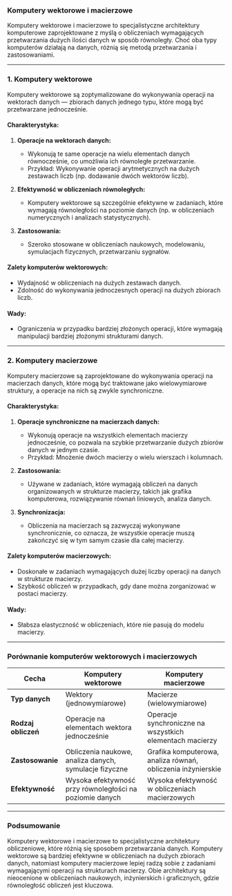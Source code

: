### Komputery wektorowe i macierzowe

Komputery wektorowe i macierzowe to specjalistyczne architektury komputerowe zaprojektowane z myślą o obliczeniach wymagających przetwarzania dużych ilości danych w sposób równoległy. Choć oba typy komputerów działają na danych, różnią się metodą przetwarzania i zastosowaniami.

---

### **1. Komputery wektorowe**

Komputery wektorowe są zoptymalizowane do wykonywania operacji na wektorach danych — zbiorach danych jednego typu, które mogą być przetwarzane jednocześnie.

#### **Charakterystyka:**
1. **Operacje na wektorach danych:**
   - Wykonują te same operacje na wielu elementach danych równocześnie, co umożliwia ich równoległe przetwarzanie.
   - Przykład: Wykonywanie operacji arytmetycznych na dużych zestawach liczb (np. dodawanie dwóch wektorów liczb).

2. **Efektywność w obliczeniach równoległych:**
   - Komputery wektorowe są szczególnie efektywne w zadaniach, które wymagają równoległości na poziomie danych (np. w obliczeniach numerycznych i analizach statystycznych).

3. **Zastosowania:**
   - Szeroko stosowane w obliczeniach naukowych, modelowaniu, symulacjach fizycznych, przetwarzaniu sygnałów.

#### **Zalety komputerów wektorowych:**
- Wydajność w obliczeniach na dużych zestawach danych.
- Zdolność do wykonywania jednoczesnych operacji na dużych zbiorach liczb.

#### **Wady:**
- Ograniczenia w przypadku bardziej złożonych operacji, które wymagają manipulacji bardziej złożonymi strukturami danych.

---

### **2. Komputery macierzowe**

Komputery macierzowe są zaprojektowane do wykonywania operacji na macierzach danych, które mogą być traktowane jako wielowymiarowe struktury, a operacje na nich są zwykle synchroniczne.

#### **Charakterystyka:**
1. **Operacje synchroniczne na macierzach danych:**
   - Wykonują operacje na wszystkich elementach macierzy jednocześnie, co pozwala na szybkie przetwarzanie dużych zbiorów danych w jednym czasie.
   - Przykład: Mnożenie dwóch macierzy o wielu wierszach i kolumnach.

2. **Zastosowania:**
   - Używane w zadaniach, które wymagają obliczeń na danych organizowanych w strukturze macierzy, takich jak grafika komputerowa, rozwiązywanie równań liniowych, analiza danych.

3. **Synchronizacja:**
   - Obliczenia na macierzach są zazwyczaj wykonywane synchronicznie, co oznacza, że wszystkie operacje muszą zakończyć się w tym samym czasie dla całej macierzy.

#### **Zalety komputerów macierzowych:**
- Doskonałe w zadaniach wymagających dużej liczby operacji na danych w strukturze macierzy.
- Szybkość obliczeń w przypadkach, gdy dane można zorganizować w postaci macierzy.

#### **Wady:**
- Słabsza elastyczność w obliczeniach, które nie pasują do modelu macierzy.

---

### **Porównanie komputerów wektorowych i macierzowych**

| **Cecha**                 | **Komputery wektorowe**                             | **Komputery macierzowe**                              |
|---------------------------|-----------------------------------------------------|-------------------------------------------------------|
| **Typ danych**             | Wektory (jednowymiarowe)                            | Macierze (wielowymiarowe)                             |
| **Rodzaj obliczeń**       | Operacje na elementach wektora jednocześnie         | Operacje synchroniczne na wszystkich elementach macierzy |
| **Zastosowanie**          | Obliczenia naukowe, analiza danych, symulacje fizyczne | Grafika komputerowa, analiza równań, obliczenia inżynierskie |
| **Efektywność**           | Wysoka efektywność przy równoległości na poziomie danych | Wysoka efektywność w obliczeniach macierzowych        |

---

### **Podsumowanie**

Komputery wektorowe i macierzowe to specjalistyczne architektury obliczeniowe, które różnią się sposobem przetwarzania danych. Komputery wektorowe są bardziej efektywne w obliczeniach na dużych zbiorach danych, natomiast komputery macierzowe lepiej radzą sobie z zadaniami wymagającymi operacji na strukturach macierzy. Obie architektury są nieocenione w obliczeniach naukowych, inżynierskich i graficznych, gdzie równoległość obliczeń jest kluczowa.